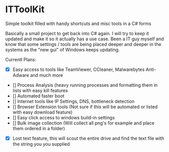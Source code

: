 # ITToolKit
Simple toolkit filled with handy shortcuts and misc tools in a C# forms

Basically a small project to get back into C# again. 
I will try to keep it updated and make it so it actually has a use case. 
Been a IT guy myself and know that some settings / tools are being placed deeper and deeper in the systems as the "new gui" of Windows keeps updating.

Currentl Plans:
- [x] Easy access to tools like TeamViewer, CCleaner, Malwarebytes Anti-Adware and much more
- [] Process Analysis (heavy running processes and formatting them in lists with easy kill features
- [] Automated faster boot
- [] Internet tools like IP Settings, DNS, bottleneck detection
- [] Browser Extension tools (Not sure if this will be automated or listed with easy download feature)
- [] Easy click access to windows build-in settings
- [] Bulk image collection (Will collect all png's for example and place them ordered in a folder)
- [x] Lost text feature, this will scout the entire drive and find the text file with the string you you supplied 
